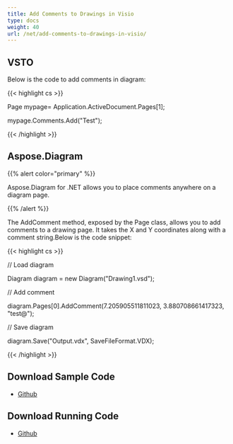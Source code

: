 ```yaml
---
title: Add Comments to Drawings in Visio
type: docs
weight: 40
url: /net/add-comments-to-drawings-in-visio/
---
```


## **VSTO**
Below is the code to add comments in diagram:

{{< highlight cs >}}

  Page mypage= Application.ActiveDocument.Pages[1];

 mypage.Comments.Add("Test");

{{< /highlight >}}
## **Aspose.Diagram**
{{% alert color="primary" %}} 

Aspose.Diagram for .NET allows you to place comments anywhere on a diagram page.

{{% /alert %}} 

The AddComment method, exposed by the Page class, allows you to add comments to a drawing page. It takes the X and Y coordinates along with a comment string.Below is the code snippet:

{{< highlight cs >}}

  // Load diagram

 Diagram diagram = new Diagram("Drawing1.vsd");

 // Add comment

 diagram.Pages[0].AddComment(7.205905511811023, 3.880708661417323, "test@");

 // Save diagram

 diagram.Save("Output.vdx", SaveFileFormat.VDX);

{{< /highlight >}}
## **Download Sample Code**
- [Github](https://github.com/aspose-diagram/Aspose.Diagram-for-.NET/releases/tag/AsposeDiagramVsVSTOv1.1)
## **Download Running Code**
- [Github](https://github.com/aspose-diagram/Aspose.Diagram-for-.NET/tree/master/Plugins/Aspose.Diagram%20Vs%20VSTO%20Visio/Code%20Comparison%20of%20Common%20Features/Add%20Comment)
